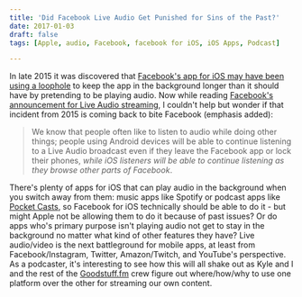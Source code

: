 ```yaml
---
title: 'Did Facebook Live Audio Get Punished for Sins of the Past?'
date: 2017-01-03
draft: false
tags: [Apple, audio, Facebook, facebook for iOS, iOS Apps, Podcast]

---
```


In late 2015 it was discovered that [Facebook's app for iOS may have been using a loophole](http://daringfireball.net/linked/2015/10/26/facebook-app) to keep the app in the background longer than it should have by pretending to be playing audio. Now while reading [Facebook's announcement for Live Audio streaming](https://media.fb.com/2016/12/20/introducing-live-audio/), I couldn't help but wonder if that incident from 2015 is coming back to bite Facebook (emphasis added):

> We know that people often like to listen to audio while doing other things; people using Android devices will be able to continue listening to a Live Audio broadcast even if they leave the Facebook app or lock their phones, _while iOS listeners will be able to continue listening as they browse other parts of Facebook_.

There's plenty of apps for iOS that can play audio in the background when you switch away from them: music apps like Spotify or podcast apps like [Pocket Casts](https://itunes.apple.com/us/app/pocket-casts/id414834813?mt=8&at=10l4Ki), so Facebook for iOS technically should be able to do it - but might Apple not be allowing them to do it because of past issues? Or do apps who's primary purpose isn't playing audio not get to stay in the background no matter what kind of other features they have? Live audio/video is the next battleground for mobile apps, at least from Facebook/Instagram, Twitter, Amazon/Twitch, and YouTube's perspective. As a podcaster, it's interesting to see how this will all shake out as Kyle and I and the rest of the [Goodstuff.fm](http://goodstuff.fm) crew figure out where/how/why to use one platform over the other for streaming our own content.